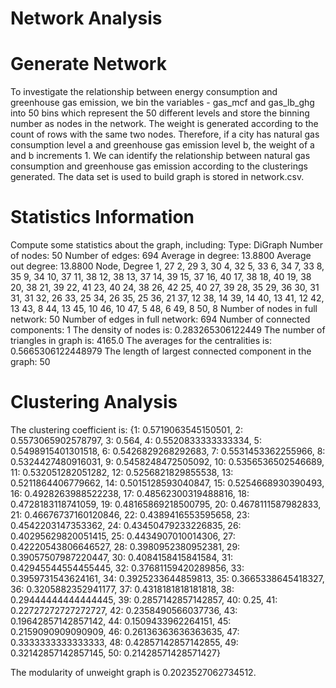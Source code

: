 # Network Analysis

# Generate Network

To investigate the relationship between energy consumption and greenhouse gas emission, we bin the variables - gas_mcf and gas_lb_ghg into 50 bins which represent the 50 different levels and store the binning number as nodes in the network. The weight is generated according to the count of rows with the same two nodes. Therefore, if a city has natural gas consumption level a and greenhouse gas emission level b, the weight of a and b increments 1. We can identify the relationship between natural gas consumption and greenhouse gas emission according to the clusterings generated. The data set is used to build graph is stored in network.csv.

# Statistics Information 

Compute some statistics about the graph, including:
Type: DiGraph
Number of nodes: 50
Number of edges: 694
Average in degree:  13.8800
Average out degree:  13.8800
Node, Degree
1, 27
2, 29
3, 30
4, 32
5, 33
6, 34
7, 33
8, 35
9, 34
10, 37
11, 38
12, 38
13, 37
14, 39
15, 37
16, 40
17, 38
18, 40
19, 38
20, 38
21, 39
22, 41
23, 40
24, 38
26, 42
25, 40
27, 39
28, 35
29, 36
30, 31
31, 31
32, 26
33, 25
34, 26
35, 25
36, 21
37, 12
38, 14
39, 14
40, 13
41, 12
42, 13
43, 8
44, 13
45, 10
46, 10
47, 5
48, 6
49, 8
50, 8
Number of nodes in full network:  50
Number of edges in full network:  694
Number of connected components: 1
The density of nodes is:  0.283265306122449
The number of triangles in graph is:  4165.0
The averages for the centralities is:  0.5665306122448979
The length of largest connected component in the graph:  50

# Clustering Analysis

The clustering coefficient is:  {1: 0.5719063545150501, 2: 0.5573065902578797, 3: 0.564, 4: 0.5520833333333334, 5: 0.5498915401301518, 6: 0.5426829268292683, 7: 0.5531453362255966, 8: 0.5324427480916031, 9: 0.5458248472505092, 10: 0.5356536502546689, 11: 0.532051282051282, 12: 0.5256821829855538, 13: 0.5211864406779662, 14: 0.5015128593040847, 15: 0.5254668930390493, 16: 0.4928263988522238, 17: 0.48562300319488816, 18: 0.4728183118741059, 19: 0.48165869218500795, 20: 0.4678111587982833, 21: 0.46676737160120846, 22: 0.4389416553595658, 23: 0.4542203147353362, 24: 0.43450479233226835, 26: 0.40295629820051415, 25: 0.4434907010014306, 27: 0.42220543806646527, 28: 0.3980952380952381, 29: 0.39057507987220447, 30: 0.4084158415841584, 31: 0.42945544554455445, 32: 0.37681159420289856, 33: 0.3959731543624161, 34: 0.3925233644859813, 35: 0.3665338645418327, 36: 0.3205882352941177, 37: 0.4318181818181818, 38: 0.29444444444444445, 39: 0.2857142857142857, 40: 0.25, 41: 0.22727272727272727, 42: 0.2358490566037736, 43: 0.19642857142857142, 44: 0.1509433962264151, 45: 0.2159090909090909, 46: 0.26136363636363635, 47: 0.3333333333333333, 48: 0.42857142857142855, 49: 0.32142857142857145, 50: 0.21428571428571427}

The modularity of unweight graph is 0.2023527062734512.

